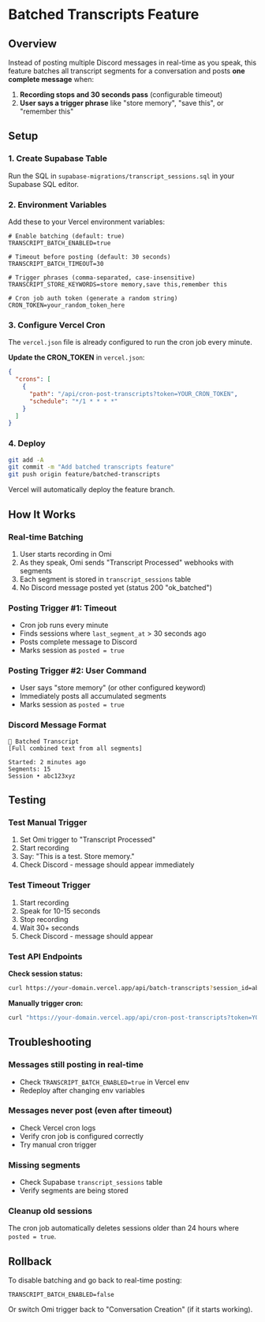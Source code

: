 # Batched Transcripts Feature

## Overview
Instead of posting multiple Discord messages in real-time as you speak, this feature batches all transcript segments for a conversation and posts **one complete message** when:
1. **Recording stops and 30 seconds pass** (configurable timeout)
2. **User says a trigger phrase** like "store memory", "save this", or "remember this"

## Setup

### 1. Create Supabase Table
Run the SQL in `supabase-migrations/transcript_sessions.sql` in your Supabase SQL editor.

### 2. Environment Variables
Add these to your Vercel environment variables:

```env
# Enable batching (default: true)
TRANSCRIPT_BATCH_ENABLED=true

# Timeout before posting (default: 30 seconds)
TRANSCRIPT_BATCH_TIMEOUT=30

# Trigger phrases (comma-separated, case-insensitive)
TRANSCRIPT_STORE_KEYWORDS=store memory,save this,remember this

# Cron job auth token (generate a random string)
CRON_TOKEN=your_random_token_here
```

### 3. Configure Vercel Cron
The `vercel.json` file is already configured to run the cron job every minute.

**Update the CRON_TOKEN** in `vercel.json`:
```json
{
  "crons": [
    {
      "path": "/api/cron-post-transcripts?token=YOUR_CRON_TOKEN",
      "schedule": "*/1 * * * *"
    }
  ]
}
```

### 4. Deploy
```bash
git add -A
git commit -m "Add batched transcripts feature"
git push origin feature/batched-transcripts
```

Vercel will automatically deploy the feature branch.

## How It Works

### Real-time Batching
1. User starts recording in Omi
2. As they speak, Omi sends "Transcript Processed" webhooks with segments
3. Each segment is stored in `transcript_sessions` table
4. No Discord message posted yet (status 200 "ok_batched")

### Posting Trigger #1: Timeout
- Cron job runs every minute
- Finds sessions where `last_segment_at` > 30 seconds ago
- Posts complete message to Discord
- Marks session as `posted = true`

### Posting Trigger #2: User Command
- User says "store memory" (or other configured keyword)
- Immediately posts all accumulated segments
- Marks session as `posted = true`

### Discord Message Format
```
💬 Batched Transcript
[Full combined text from all segments]

Started: 2 minutes ago
Segments: 15
Session • abc123xyz
```

## Testing

### Test Manual Trigger
1. Set Omi trigger to "Transcript Processed"
2. Start recording
3. Say: "This is a test. Store memory."
4. Check Discord - message should appear immediately

### Test Timeout Trigger
1. Start recording
2. Speak for 10-15 seconds
3. Stop recording
4. Wait 30+ seconds
5. Check Discord - message should appear

### Test API Endpoints

**Check session status:**
```bash
curl https://your-domain.vercel.app/api/batch-transcripts?session_id=abc123
```

**Manually trigger cron:**
```bash
curl "https://your-domain.vercel.app/api/cron-post-transcripts?token=YOUR_CRON_TOKEN"
```

## Troubleshooting

### Messages still posting in real-time
- Check `TRANSCRIPT_BATCH_ENABLED=true` in Vercel env
- Redeploy after changing env variables

### Messages never post (even after timeout)
- Check Vercel cron logs
- Verify cron job is configured correctly
- Try manual cron trigger

### Missing segments
- Check Supabase `transcript_sessions` table
- Verify segments are being stored

### Cleanup old sessions
The cron job automatically deletes sessions older than 24 hours where `posted = true`.

## Rollback

To disable batching and go back to real-time posting:

```env
TRANSCRIPT_BATCH_ENABLED=false
```

Or switch Omi trigger back to "Conversation Creation" (if it starts working).
